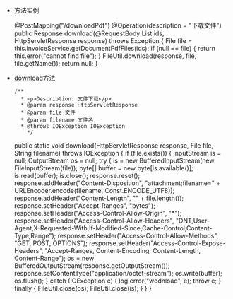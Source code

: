 * 方法实例


    @PostMapping("/downloadPdf")
    @Operation(description = "下载文件")
    public Response<String> download(@RequestBody List<Long> ids, HttpServletResponse response) throws Exception {
        File file = this.invoiceService.getDocumentPdfFiles(ids);
        if (null == file) {
            return this.error("cannot find file");
        }
        FileUtil.download(response, file, file.getName());
        return null;
    }


* download方法



      /**
        * <p>Description: 文件下载</p>
        * @param response HttpServletResponse
        * @param file 文件
        * @param filename 文件名
        * @throws IOException IOException
          */


    public static void download(HttpServletResponse response, File file, String filename) throws IOException {
        if (file.exists()) {
            InputStream is = null;
            OutputStream os = null;
            try {
                is = new BufferedInputStream(new FileInputStream(file));
                byte[] buffer = new byte[is.available()];
                is.read(buffer);
                is.close();
                response.reset();
                response.addHeader("Content-Disposition", "attachment;filename=" + URLEncoder.encode(filename, Const.ENCODE_UTF8));
                response.addHeader("Content-Length", "" + file.length());
                response.setHeader("Accept-Ranges", "bytes");
                response.setHeader("Access-Control-Allow-Origin", "*");
                response.setHeader("Access-Control-Allow-Headers", "DNT,User-Agent,X-Requested-With,If-Modified-Since,Cache-Control,Content-Type,Range");
                response.setHeader("Access-Control-Allow-Methods", "GET, POST, OPTIONS");
                response.setHeader("Access-Control-Expose-Headers", "Accept-Ranges, Content-Encoding, Content-Length, Content-Range");
                os = new BufferedOutputStream(response.getOutputStream());
                response.setContentType("application/octet-stream");
                os.write(buffer);
                os.flush();
            } catch (IOException e) {
                log.error("wodnload", e);
                throw e;
            } finally {
                FileUtil.close(os);
                FileUtil.close(is);
            }
        }
    }